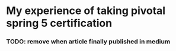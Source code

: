 # My experience of taking pivotal spring 5 certification
### TODO: remove when article finally published in medium